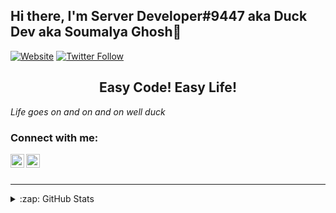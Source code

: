 ## Hi there, I'm Server Developer#9447 aka Duck Dev aka Soumalya Ghosh👋

[![Website](https://img.shields.io/website?label=my-website&style=for-the-badge&url=https://duck.is-a.dev)](https://duck.is-a.dev)
[![Twitter Follow](https://img.shields.io/twitter/follow/Soumalyaplayz?color=1da1f2&style=for-the-badge)](https://twitter.com/Soumalyaplayz)

<h2 align="center">Easy Code! Easy Life!</h2>

_Life goes on and on and on_
_well duck_

### Connect with me:

[<img align="left" alt="website" width="22px" src="https://cdn.jsdelivr.net/npm/simple-icons@v3/icons/internetexplorer.svg" />][website]
[<img align="left" alt="Twitter" width="22px" src="https://cdn.jsdelivr.net/npm/simple-icons@v3/icons/twitter.svg" />][twitter]

<br />
<br />

---

<details>
  <summary>:zap: GitHub Stats</summary>

  <img align="left" alt="ServerDeveloper9447's GitHub Stats" src="https://github-readme-stats.vercel.app/api?username=ServerDeveloper9447&show_icons=true&hide_border=true" />

</details>

[website]: https://duck.is-a.dev
[twitter]: https://twitter.com/Soumalyaplayz
